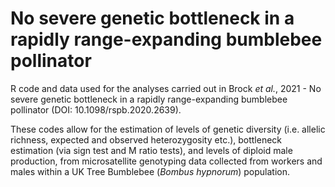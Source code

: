 # No severe genetic bottleneck in a rapidly range-expanding bumblebee pollinator

R code and data used for the analyses carried out in Brock _et al._, 2021 - No severe genetic bottleneck in a rapidly range-expanding bumblebee pollinator (DOI: 10.1098/rspb.2020.2639).

These codes allow for the estimation of levels of genetic diversity (i.e. allelic richness, expected and observed heterozygosity etc.), bottleneck estimation (via sign test and M ratio tests), and levels of diploid male production, from microsatellite genotyping data collected from workers and males within a UK Tree Bumblebee (_Bombus hypnorum_) population.

